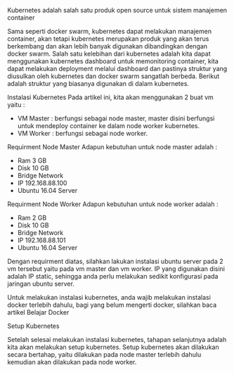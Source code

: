 Kubernetes adalah salah satu produk open source untuk sistem manajemen container

Sama seperti docker swarm, kubernetes dapat melakukan manajemen container, akan tetapi kubernetes merupakan produk yang akan terus berkembang dan akan lebih banyak digunakan dibandingkan dengan docker swarm. Salah satu kelebihan dari kubernetes adalah kita dapat menggunakan kubernetes dashboard untuk memonitoring container, kita dapat melakukan deployment melalui dashboard dan pastinya struktur yang diusulkan oleh kubernetes dan docker swarm sangatlah berbeda. Berikut adalah struktur yang biasanya digunakan di dalam kubernetes.


Instalasi Kubernetes
Pada artikel ini, kita akan menggunakan 2 buat vm yaitu :

- VM Master : berfungsi sebagai node master, master disini berfungsi untuk mendeploy container ke dalam node worker kubernetes.
- VM Worker : berfungsi sebagai node worker.


Requirment Node Master
Adapun kebutuhan untuk node master adalah :

- Ram 3 GB
- Disk 10 GB
- Bridge Network
- IP 192.168.88.100
- Ubuntu 16.04 Server



Requirment Node Worker
Adapun kebutuhan untuk node worker adalah :

- Ram 2 GB
- Disk 10 GB
- Bridge Network
- IP 192.168.88.101
- Ubuntu 16.04 Server


Dengan requirment diatas, silahkan lakukan instalasi ubuntu server pada 2 vm tersebut yaitu pada vm master dan vm worker. IP yang digunakan disini adalah IP static, sehingga anda perlu melakukan sedikit konfigurasi pada jaringan ubuntu server.

Untuk melakukan instalasi kubernetes, anda wajib melakukan instalasi docker terlebih dahulu, bagi yang belum mengerti docker, silahkan baca artikel Belajar Docker


Setup Kubernetes

Setelah selesai melakukan instalasi kubernetes, tahapan selanjutnya adalah kita akan melakukan setup kubernetes. Setup kubernetes akan dilakukan secara bertahap, yaitu dilakukan pada node master terlebih dahulu kemudian akan dilakukan pada node worker.
